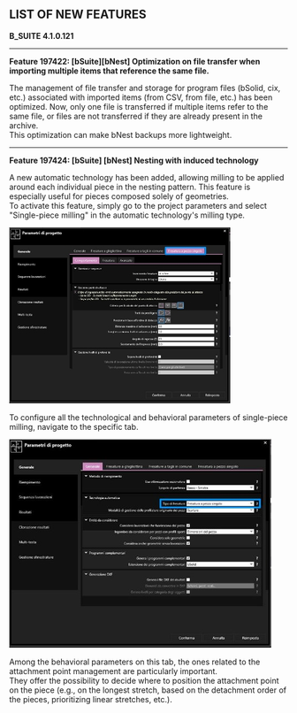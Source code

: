 **LIST OF NEW FEATURES**
----------------------------------------------
**B_SUITE 4.1.0.121**

***

**Feature 197422: [bSuite][bNest] Optimization on file transfer when importing multiple items that reference the same file.**  

The management of file transfer and storage for program files (bSolid, cix, etc.) associated with imported items (from CSV, from file, etc.) has been optimized. Now, only one file is transferred if multiple items refer to the same file, or files are not transferred if they are already present in the archive.  
This optimization can make bNest backups more lightweight.

***

**Feature 197424: [bSuite] [bNest] Nesting with induced technology**  

A new automatic technology has been added, allowing milling to be applied around each individual piece in the nesting pattern. This feature is especially useful for pieces composed solely of geometries.  
To activate this feature, simply go to the project parameters and select "Single-piece milling" in the automatic technology's milling type.  

![Image Not Found](Software/B_SUITE/Release_Notes/4_1/4_1_0_121_(MKT_Release)/Image/Feature_197424_01.jpeg)

To configure all the technological and behavioral parameters of single-piece milling, navigate to the specific tab.  

![Image Not Found](Software/B_SUITE/Release_Notes/4_1/4_1_0_121_(MKT_Release)/Image/Feature_197424_02.jpeg)

Among the behavioral parameters on this tab, the ones related to the attachment point management are particularly important.  
They offer the possibility to decide where to position the attachment point on the piece (e.g., on the longest stretch, based on the detachment order of the pieces, prioritizing linear stretches, etc.).  
